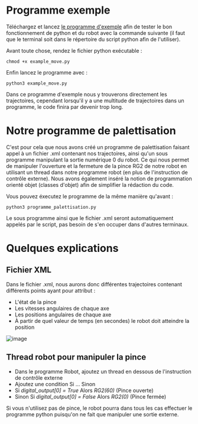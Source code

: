 # Programme exemple

Téléchargez et lancez [le programme d'exemple](example_move.py) afin de tester le bon fonctionnement de python et du robot avec la commande suivante (il faut que le terminal soit dans le répertoire du script python afin de l'utiliser).

Avant toute chose, rendez le fichier python exécutable :

```
chmod +x example_move.py
```

Enfin lancez le programme avec :

```
python3 example_move.py
```

Dans ce programme d'exemple nous y trouverons directement les trajectoires, cependant lorsqu'il y a une multitude de trajectoires dans un programme, le code finira par devenir trop long.

# Notre programme de palettisation

C'est pour cela que nous avons créé un programme de palettisation faisant appel à un fichier .xml contenant nos trajectoires, ainsi qu'un sous programme manipulant la sortie numérique 0 du robot. Ce qui nous permet de manipuler l'ouverture et la fermeture de la pince RG2 de notre robot en utilisant un thread dans notre programme robot (en plus de l'instruction de contrôle externe). Nous avons également inséré la notion de programmation orienté objet (classes d'objet) afin de simplifier la rédaction du code.

Vous pouvez éxecutez le programme de la même manière qu'avant : 

```
python3 programme_palettisation.py
```

Le sous programme ainsi que le fichier .xml seront automatiquement appelés par le script, pas besoin de s'en occuper dans d'autres terminaux.

# Quelques explications

## **Fichier XML**

Dans le fichier .xml, nous aurons donc différentes trajectoires contenant différents points ayant pour attribut :
- L'état de la pince
- Les vitesses angulaires de chaque axe
- Les positions angulaires de chaque axe
- À partir de quel valeur de temps (en secondes) le robot doit atteindre la position

![image](https://github.com/user-attachments/assets/13c5d24e-2dad-42ae-98dc-e0d66e05c4df)

## **Thread robot pour manipuler la pince**

- Dans le programme Robot, ajoutez un thread en dessous de l'instruction de contrôle externe
- Ajoutez une condition Si ... Sinon
- Si *digital_output[0] = True* Alors *RG2(60)* (Pince ouverte)
- Sinon Si *digital_output[0] = False* Alors *RG2(0)* (Pince fermée)

Si vous n'utilisez pas de pince, le robot pourra dans tous les cas effectuer le programme python puisqu'on ne fait que manipuler une sortie externe.
